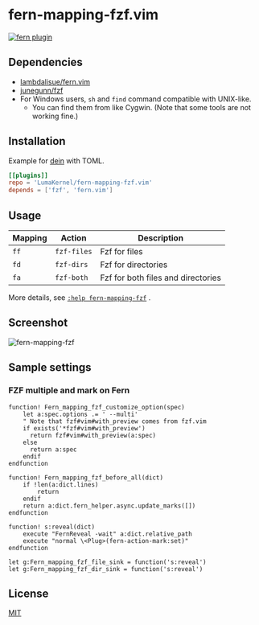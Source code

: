 # fern-mapping-fzf.vim

[![fern plugin](https://img.shields.io/badge/🌿%20fern-plugin-yellowgreen)](https://github.com/lambdalisue/fern.vim)

## Dependencies

- [lambdalisue/fern.vim](https://github.com/lambdalisue/fern.vim)
- [junegunn/fzf](https://github.com/junegunn/fzf)
- For Windows users, `sh` and `find` command compatible with UNIX-like.
  - You can find them from like Cygwin. (Note that some tools are not working fine.)

## Installation

Example for [dein](https://github.com/Shougo/dein.vim) with TOML.

```toml
[[plugins]]
repo = 'LumaKernel/fern-mapping-fzf.vim'
depends = ['fzf', 'fern.vim']
```

## Usage

| Mapping | Action        | Description                             |
| ------- | ------------- | --------------------------------------- |
| `ff`    | `fzf-files`   | Fzf for files                           |
| `fd`    | `fzf-dirs`    | Fzf for directories                     |
| `fa`    | `fzf-both`    | Fzf for both files and directories      |

More details, see [`:help fern-mapping-fzf`](https://github.com/LumaKernel/fern-mapping-fzf.vim/blob/master/doc/fern-mapping-fzf.txt) .

## Screenshot

![fern-mapping-fzf](https://user-images.githubusercontent.com/29811106/77903876-8e00ef00-72be-11ea-8d17-fa312cc2ab93.gif)

## Sample settings

### FZF multiple and mark on Fern

```vim
function! Fern_mapping_fzf_customize_option(spec)
    let a:spec.options .= ' --multi'
    " Note that fzf#vim#with_preview comes from fzf.vim
    if exists('*fzf#vim#with_preview')
      return fzf#vim#with_preview(a:spec)
    else
      return a:spec
    endif
endfunction

function! Fern_mapping_fzf_before_all(dict)
    if !len(a:dict.lines)
        return
    endif
    return a:dict.fern_helper.async.update_marks([])
endfunction

function! s:reveal(dict)
    execute "FernReveal -wait" a:dict.relative_path
    execute "normal \<Plug>(fern-action-mark:set)"
endfunction

let g:Fern_mapping_fzf_file_sink = function('s:reveal')
let g:Fern_mapping_fzf_dir_sink = function('s:reveal')
```

## License

[MIT](https://github.com/LumaKernel/fern-mapping-fzf.vim/blob/master/LICENSE)
